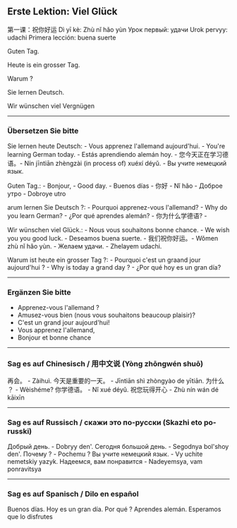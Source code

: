 ## Erste Lektion: Viel Glück

第一课：祝你好运                Dì yī kè: Zhù nǐ hǎo yùn
Урок первый: удачи              Urok pervyy: udachi
Primera lección: buena suerte

Guten Tag.

Heute is ein grosser Tag.

Warum ?

Sie lernen Deutsch.

Wir wünschen viel Vergnügen

---

### Übersetzen Sie bitte

Sie lernen heute Deutsch:
       - Vous apprenez l'allemand aujourd'hui.
       - You're learning German today.
       -  Estás aprendiendo alemán hoy.
       -  您今天正在学习德语。- Nín jīntiān zhèngzài (in process of) xuéxí déyǔ.
       -  Вы учите немецкий язык.

Guten Tag.:
       - Bonjour,
       - Good day.
       - Buenos días
       - 你好 - Nǐ hǎo
       - Доброе утро - Dobroye utro

arum lernen Sie Deutsch ?:
       - Pourquoi apprenez-vous l'allemand?
       - Why do you learn German?
       - ¿Por qué aprendes alemán?
       - 你为什么学德语? -

Wir wünschen viel Glück.:
       - Nous vous souhaitons bonne chance.
       - We wish you you good luck.
       - Deseamos buena suerte.
       - 我们祝你好运。- Wǒmen zhù nǐ hǎo yùn.
       - Желаем удачи. - Zhelayem udachi.

Warum ist heute ein grosser Tag ?:
       - Pourquoi c'est un graand jour aujourd'hui ?
       - Why is today a grand day ?
       - ¿Por qué hoy es un gran día?

---

### Ergänzen Sie bitte

- Apprenez-vous l'allemand ?
- Amusez-vous bien (nous vous souhaitons beaucoup plaisir)?
- C'est un grand jour aujourd'hui!
- Vous apprenez l'allemand,
- Bonjour et bonne chance

---

### Sag es auf Chinesisch / 用中文说 (Yòng zhōngwén shuō)

再会。                 -  Zàihuì.
今天是重要的一天。     - Jīntiān shì zhòngyào de yītiān.
为什么 ？              - Wèishéme?
你学德语。             - Nǐ xué déyǔ.
祝您玩得开心           - Zhù nín wán dé kāixīn

---

### Sag es auf Russisch / скажи это по-русски (Skazhi eto po-russki)

Добрый день.            -        Dobryy den'.
Сегодня большой день.   -        Segodnya bol'shoy den'.
Почему ?                -        Pochemu ?
Вы учите немецкий язык.    -     Vy uchite nemetskiy yazyk.
Надеемся, вам понравится   -     Nadeyemsya, vam ponravitsya

---

### Sag es auf Spanisch / Dilo en español

Buenos días.
Hoy es un gran día.
Por qué ?
Aprendes alemán.
Esperamos que lo disfrutes

